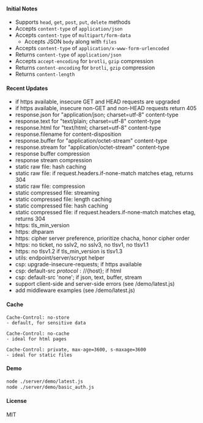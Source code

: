 
#### Initial Notes

- Supports `head`, `get`, `post`, `put`, `delete` methods
- Accepts `content-type` of `application/json`
- Accepts `content-type` of `multipart/form-data`
  - Accepts JSON `body` along with `files`
- Accepts `content-type` of `application/x-www-form-urlencoded`
- Returns `content-type` of `application/json`
- Accepts `accept-encoding` for `brotli`, `gzip` compression
- Returns `content-encoding` for `brotli`, `gzip` compression
- Returns `content-length`

#### Recent Updates

- if https available, insecure GET and HEAD requests are upgraded
- if https available, insecure non-GET and non-HEAD requests return 405
- response.json for "application/json; charset=utf-8" content-type
- response.text for "text/plain; charset=utf-8" content-type
- response.html for "text/html; charset=utf-8" content-type
- response.filename for content-disposition
- response.buffer for "application/octet-stream" content-type
- response.stream for "application/octet-stream" content-type
- response buffer compression
- response stream compression
- static raw file: hash caching
- static raw file: if request.headers.if-none-match matches etag, returns 304
- static raw file: compression
- static compressed file: streaming
- static compressed file: length caching
- static compressed file: hash caching
- static compressed file: if request.headers.if-none-match matches etag, returns 304
- https: tls_min_version
- https: dhparam
- https: cipher server preference, prioritize chacha, honor cipher order
- https: no ticket, no sslv2, no sslv3, no tlsv1, no tlsv1.1
- https: no tlsv1.2 if tls_min_version is tlsv1.3
- utils: endpoint/server/scrypt helper
- csp: upgrade-insecure-requests; if https available
- csp: default-src ${protocol}://${host}; if html
- csp: default-src 'none'; if json, text, buffer, stream
- support client-side and server-side errors (see /demo/latest.js)
- add middleware examples (see /demo/latest.js)

#### Cache

```
Cache-Control: no-store
- default, for sensitive data

Cache-Control: no-cache
- ideal for html pages

Cache-Control: private, max-age=3600, s-maxage=3600
- ideal for static files
```

#### Demo

```sh
node ./server/demo/latest.js
node ./server/demo/basic_auth.js
```

#### License

MIT
